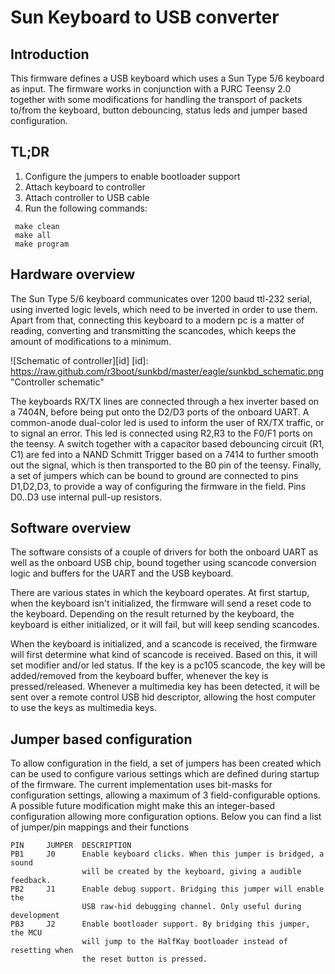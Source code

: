 Sun Keyboard to USB converter
=============================

Introduction
------------
This firmware defines a USB keyboard which uses a Sun Type 5/6 keyboard as
input. The firmware works in conjunction with a PJRC Teensy 2.0 together with
some modifications for handling the transport of packets to/from the keyboard,
button debouncing, status leds and jumper based configuration.

TL;DR
-----
1. Configure the jumpers to enable bootloader support
2. Attach keyboard to controller
3. Attach controller to USB cable
4. Run the following commands:
```
 make clean
 make all
 make program
```

Hardware overview
-----------------
The Sun Type 5/6 keyboard communicates over 1200 baud ttl-232 serial, using
inverted logic levels, which need to be inverted in order to use them. Apart
from that, connecting this keyboard to a modern pc is a matter of reading,
converting and transmitting the scancodes, which keeps the amount of
modifications to a minimum.

![Schematic of controller][id]
[id]: https://raw.github.com/r3boot/sunkbd/master/eagle/sunkbd_schematic.png "Controller schematic"

The keyboards RX/TX lines are connected through a hex inverter based on a 7404N,
before being put onto the D2/D3 ports of the onboard UART. A common-anode
dual-color led is used to inform the user of RX/TX traffic, or to signal an
error. This led is connected using R2,R3 to the F0/F1 ports on the teensy. A
switch together with a capacitor based debouncing circuit (R1, C1) are fed
into a NAND Schmitt Trigger based on a 7414 to further smooth out the signal,
which is then transported to the B0 pin of the teensy. Finally, a set of
jumpers which can be bound to ground are connected to pins D1,D2,D3, to provide
a way of configuring the firmware in the field. Pins D0..D3 use internal
pull-up resistors.

Software overview
-----------------
The software consists of a couple of drivers for both the onboard UART as well
as the onboard USB chip, bound together using scancode conversion logic and
buffers for the UART and the USB keyboard.

There are various states in which the keyboard operates. At first startup,
when the keyboard isn't initialized, the firmware will send a reset code to
the keyboard. Depending on the result returned by the keyboard, the keyboard
is either initialized, or it will fail, but will keep sending scancodes.

When the keyboard is initialized, and a scancode is received, the firmware will
first determine what kind of scancode is received. Based on this, it will set
modifier and/or led status. If the key is a pc105 scancode, the key will be
added/removed from the keyboard buffer, whenever the key is pressed/released.
Whenever a multimedia key has been detected, it will be sent over a remote
control USB hid descriptor, allowing the host computer to use the keys as
multimedia keys.

Jumper based configuration
--------------------------
To allow configuration in the field, a set of jumpers has been created which
can be used to configure various settings which are defined during startup
of the firmware. The current implementation uses bit-masks for configuration
settings, allowing a maximum of 3 field-configurable options. A possible
future modification might make this an integer-based configuration allowing 
more configuration options. Below you can find a list of jumper/pin mappings
and their functions

    PIN     JUMPER  DESCRIPTION
    PB1     J0      Enable keyboard clicks. When this jumper is bridged, a sound
                    will be created by the keyboard, giving a audible feedback.
    PB2     J1      Enable debug support. Bridging this jumper will enable the
                    USB raw-hid debugging channel. Only useful during development
    PB3     J2      Enable bootloader support. By bridging this jumper, the MCU
                    will jump to the HalfKay bootloader instead of resetting when
                    the reset button is pressed.
